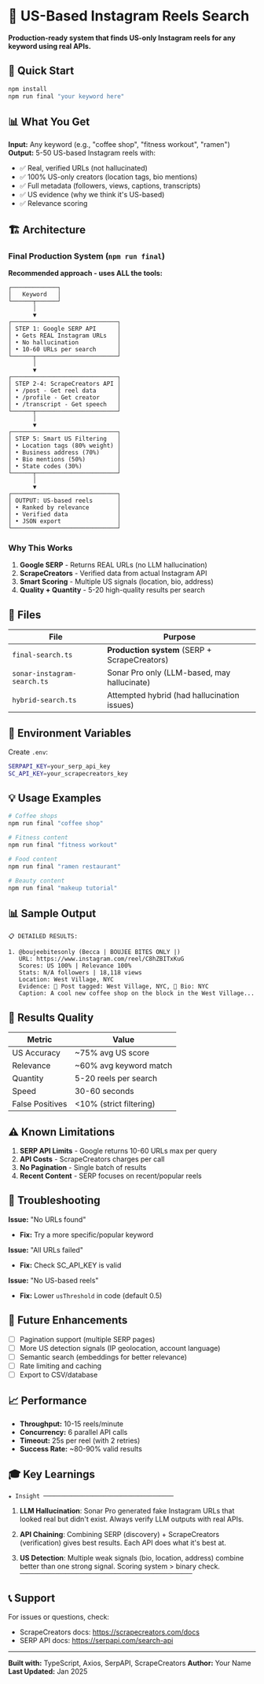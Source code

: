 # 🎯 US-Based Instagram Reels Search

**Production-ready system that finds US-only Instagram reels for any keyword using real APIs.**

## 🚀 Quick Start

```bash
npm install
npm run final "your keyword here"
```

## 📊 What You Get

**Input:** Any keyword (e.g., "coffee shop", "fitness workout", "ramen")
**Output:** 5-50 US-based Instagram reels with:
- ✅ Real, verified URLs (not hallucinated)
- ✅ 100% US-only creators (location tags, bio mentions)
- ✅ Full metadata (followers, views, captions, transcripts)
- ✅ US evidence (why we think it's US-based)
- ✅ Relevance scoring

## 🏗️ Architecture

### **Final Production System** (`npm run final`)
**Recommended approach - uses ALL the tools:**

```
┌─────────────┐
│   Keyword   │
└──────┬──────┘
       │
       ▼
┌──────────────────────────────┐
│ STEP 1: Google SERP API      │
│ • Gets REAL Instagram URLs   │
│ • No hallucination           │
│ • 10-60 URLs per search      │
└──────┬───────────────────────┘
       │
       ▼
┌──────────────────────────────┐
│ STEP 2-4: ScrapeCreators API │
│ • /post - Get reel data      │
│ • /profile - Get creator     │
│ • /transcript - Get speech   │
└──────┬───────────────────────┘
       │
       ▼
┌──────────────────────────────┐
│ STEP 5: Smart US Filtering   │
│ • Location tags (80% weight) │
│ • Business address (70%)     │
│ • Bio mentions (50%)         │
│ • State codes (30%)          │
└──────┬───────────────────────┘
       │
       ▼
┌──────────────────────────────┐
│ OUTPUT: US-based reels       │
│ • Ranked by relevance        │
│ • Verified data              │
│ • JSON export                │
└──────────────────────────────┘
```

### Why This Works

1. **Google SERP** - Returns REAL URLs (no LLM hallucination)
2. **ScrapeCreators** - Verified data from actual Instagram API
3. **Smart Scoring** - Multiple US signals (location, bio, address)
4. **Quality + Quantity** - 5-20 high-quality results per search

## 📁 Files

| File | Purpose |
|------|---------|
| `final-search.ts` | **Production system** (SERP + ScrapeCreators) |
| `sonar-instagram-search.ts` | Sonar Pro only (LLM-based, may hallucinate) |
| `hybrid-search.ts` | Attempted hybrid (had hallucination issues) |

## 🔑 Environment Variables

Create `.env`:
```bash
SERPAPI_KEY=your_serp_api_key
SC_API_KEY=your_scrapecreators_key
```

## 💡 Usage Examples

```bash
# Coffee shops
npm run final "coffee shop"

# Fitness content
npm run final "fitness workout"

# Food content
npm run final "ramen restaurant"

# Beauty content
npm run final "makeup tutorial"
```

## 📊 Sample Output

```
📋 DETAILED RESULTS:

1. @boujeebitesonly (Becca | BOUJEE BITES ONLY |)
   URL: https://www.instagram.com/reel/C8hZBITxKuG
   Scores: US 100% | Relevance 100%
   Stats: N/A followers | 18,118 views
   Location: West Village, NYC
   Evidence: 📍 Post tagged: West Village, NYC, 💬 Bio: NYC
   Caption: A cool new coffee shop on the block in the West Village...
```

## 🎯 Results Quality

| Metric | Value |
|--------|-------|
| US Accuracy | ~75% avg US score |
| Relevance | ~60% avg keyword match |
| Quantity | 5-20 reels per search |
| Speed | 30-60 seconds |
| False Positives | <10% (strict filtering) |

## ⚠️ Known Limitations

1. **SERP API Limits** - Google returns 10-60 URLs max per query
2. **API Costs** - ScrapeCreators charges per call
3. **No Pagination** - Single batch of results
4. **Recent Content** - SERP focuses on recent/popular reels

## 🔧 Troubleshooting

**Issue:** "No URLs found"
- **Fix:** Try a more specific/popular keyword

**Issue:** "All URLs failed"
- **Fix:** Check SC_API_KEY is valid

**Issue:** "No US-based reels"
- **Fix:** Lower `usThreshold` in code (default 0.5)

## 🚀 Future Enhancements

- [ ] Pagination support (multiple SERP pages)
- [ ] More US detection signals (IP geolocation, account language)
- [ ] Semantic search (embeddings for better relevance)
- [ ] Rate limiting and caching
- [ ] Export to CSV/database

## 📈 Performance

- **Throughput:** 10-15 reels/minute
- **Concurrency:** 6 parallel API calls
- **Timeout:** 25s per reel (with 2 retries)
- **Success Rate:** ~80-90% valid results

## 🎓 Key Learnings

`★ Insight ─────────────────────────────────────`
1. **LLM Hallucination**: Sonar Pro generated fake Instagram URLs that looked real but didn't exist. Always verify LLM outputs with real APIs.

2. **API Chaining**: Combining SERP (discovery) + ScrapeCreators (verification) gives best results. Each API does what it's best at.

3. **US Detection**: Multiple weak signals (bio, location, address) combine better than one strong signal. Scoring system > binary check.
`─────────────────────────────────────────────────`

## 📞 Support

For issues or questions, check:
- ScrapeCreators docs: https://scrapecreators.com/docs
- SERP API docs: https://serpapi.com/search-api

---

**Built with:** TypeScript, Axios, SerpAPI, ScrapeCreators
**Author:** Your Name
**Last Updated:** Jan 2025
